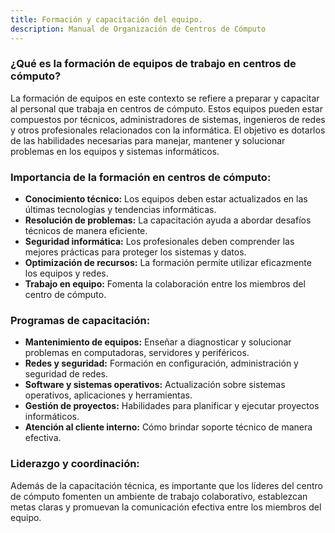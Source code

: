```yaml
---
title: Formación y capacitación del equipo.
description: Manual de Organización de Centros de Cómputo
---
```

### ¿Qué es la formación de equipos de trabajo en centros de cómputo?
 La formación de equipos en este contexto se refiere a preparar y capacitar al personal que trabaja en centros de cómputo. Estos equipos pueden estar compuestos por técnicos, administradores de sistemas, ingenieros de redes y otros profesionales relacionados con la informática. El objetivo es dotarlos de las habilidades necesarias para manejar, mantener y solucionar problemas en los equipos y sistemas informáticos.

### Importancia de la formación en centros de cómputo:

- **Conocimiento técnico:** Los equipos deben estar actualizados en las últimas tecnologías y tendencias informáticas.
- **Resolución de problemas:** La capacitación ayuda a abordar desafíos técnicos de manera eficiente.
- **Seguridad informática:** Los profesionales deben comprender las mejores prácticas para proteger los sistemas y datos.
- **Optimización de recursos:** La formación permite utilizar eficazmente los equipos y redes.
- **Trabajo en equipo:** Fomenta la colaboración entre los miembros del centro de cómputo.

### Programas de capacitación:

- **Mantenimiento de equipos:** Enseñar a diagnosticar y solucionar problemas en computadoras, servidores y periféricos.
- **Redes y seguridad:** Formación en configuración, administración y seguridad de redes.
- **Software y sistemas operativos:** Actualización sobre sistemas operativos, aplicaciones y herramientas.
- **Gestión de proyectos:** Habilidades para planificar y ejecutar proyectos informáticos.
- **Atención al cliente interno:** Cómo brindar soporte técnico de manera efectiva.

### Liderazgo y coordinación:
 Además de la capacitación técnica, es importante que los líderes del centro de cómputo fomenten un ambiente de trabajo colaborativo, establezcan metas claras y promuevan la comunicación efectiva entre los miembros del equipo.
